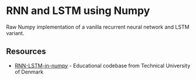 # RNN and LSTM using Numpy

Raw Numpy implementation of a vanilla recurrent neural network and LSTM variant.

## Resources
- [RNN-LSTM-in-numpy](https://github.com/CaptainE/RNN-LSTM-in-numpy/blob/master/RNN_LSTM_from_scratch.ipynb) - Educational codebase from Technical University of Denmark